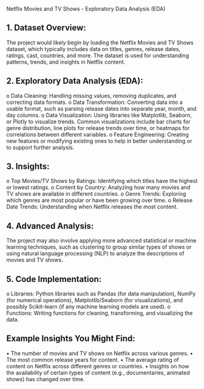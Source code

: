 Netflix Movies and TV Shows - Exploratory Data Analysis (EDA)

## 1.	Dataset Overview:
The project would likely begin by loading the Netflix Movies and TV Shows dataset, which typically includes data on titles, genres, release dates, ratings, cast, countries, and more. The dataset is used for understanding patterns, trends, and insights in Netflix content.
## 2.	Exploratory Data Analysis (EDA):
o	Data Cleaning: Handling missing values, removing duplicates, and correcting data formats.
o	Data Transformation: Converting data into a usable format, such as parsing release dates into separate year, month, and day columns.
o	Data Visualization: Using libraries like Matplotlib, Seaborn, or Plotly to visualize trends. Common visualizations include bar charts for genre distribution, line plots for release trends over time, or heatmaps for correlations between different variables.
o	Feature Engineering: Creating new features or modifying existing ones to help in better understanding or to support further analysis.
## 3.	Insights:
o	Top Movies/TV Shows by Ratings: Identifying which titles have the highest or lowest ratings.
o	Content by Country: Analyzing how many movies and TV shows are available in different countries.
o	Genre Trends: Exploring which genres are most popular or have been growing over time.
o	Release Date Trends: Understanding when Netflix releases the most content.
## 4.	Advanced Analysis:
The project may also involve applying more advanced statistical or machine learning techniques, such as clustering to group similar types of shows or using natural language processing (NLP) to analyze the descriptions of movies and TV shows.
## 5.	Code Implementation:
o	Libraries: Python libraries such as Pandas (for data manipulation), NumPy (for numerical operations), Matplotlib/Seaborn (for visualizations), and possibly Scikit-learn (if any machine learning models are used).
o	Functions: Writing functions for cleaning, transforming, and visualizing the data.
## Example Insights You Might Find:
•	The number of movies and TV shows on Netflix across various genres.
•	The most common release years for content.
•	The average rating of content on Netflix across different genres or countries.
•	Insights on how the availability of certain types of content (e.g., documentaries, animated shows) has changed over time.
